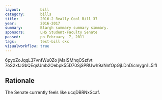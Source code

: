 ```yaml
---
layout:         bill
category:       bills
title:          2016-2 Really Cool Bill 37
year:           2016-2017
summary:        Blargh summary summary simmary.
sponsors:       LHS Student-Faculty Senate
passed:         pn February  7, 2011
tags:           test-bill ckx
visualworkflow: true
---
```



6pyoZoJqqL37vnfWu0Zo jMaISMhqOSzfvt 7oS2xfJGbQEqsUmb2Oebpk55D70SjSPRUwh9aNnfOpGjLDnDicmygn1L5ifI 




Rationale
---------
The Senate currently feels like ucqDBRNxScaf.
